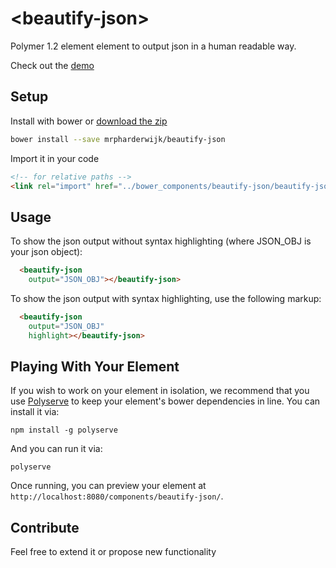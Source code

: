 # &lt;beautify-json&gt;

Polymer 1.2 element element to output json in a human readable way.

Check out the [demo](http://mrpharderwijk.github.io/beautify-json/)

## Setup
Install with bower or [download the zip](https://github.com/mrpharderwijk/beautify-json/archive/v1.0.0.zip)
```bash
bower install --save mrpharderwijk/beautify-json
```
Import it in your code
```html
<!-- for relative paths -->
<link rel="import" href="../bower_components/beautify-json/beautify-json.html">
```

## Usage
To show the json output without syntax highlighting (where JSON_OBJ is your json object):

```html
  <beautify-json
    output="JSON_OBJ"></beautify-json>
```

To show the json output with syntax highlighting, use the following markup:

```html
  <beautify-json
    output="JSON_OBJ"
    highlight></beautify-json>
```

## Playing With Your Element

If you wish to work on your element in isolation, we recommend that you use
[Polyserve](https://github.com/PolymerLabs/polyserve) to keep your element's
bower dependencies in line. You can install it via:

    npm install -g polyserve

And you can run it via:

    polyserve

Once running, you can preview your element at
`http://localhost:8080/components/beautify-json/`.

## Contribute
Feel free to extend it or propose new functionality

